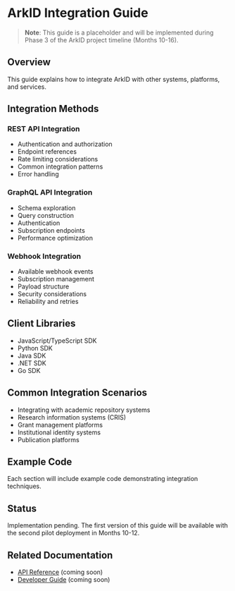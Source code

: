 # ArkID Integration Guide

> **Note**: This guide is a placeholder and will be implemented during Phase 3 of the ArkID project timeline (Months 10-16).

## Overview
This guide explains how to integrate ArkID with other systems, platforms, and services.

## Integration Methods

### REST API Integration
- Authentication and authorization
- Endpoint references
- Rate limiting considerations
- Common integration patterns
- Error handling

### GraphQL API Integration
- Schema exploration
- Query construction
- Authentication
- Subscription endpoints
- Performance optimization

### Webhook Integration
- Available webhook events
- Subscription management
- Payload structure
- Security considerations
- Reliability and retries

## Client Libraries
- JavaScript/TypeScript SDK
- Python SDK
- Java SDK
- .NET SDK
- Go SDK

## Common Integration Scenarios
- Integrating with academic repository systems
- Research information systems (CRIS)
- Grant management platforms
- Institutional identity systems
- Publication platforms

## Example Code
Each section will include example code demonstrating integration techniques.

## Status
Implementation pending. The first version of this guide will be available with the second pilot deployment in Months 10-12.

## Related Documentation
- [API Reference](../api/reference.md) (coming soon)
- [Developer Guide](./developer_guide.md) (coming soon) 
